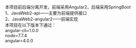 本项目前后端分离开发，前端采用Angular2，后端采用SpringBoot                                   
1、JavaWeb2-api——主要为前端提供接口                  
2、JavaWeb2-angular2——前端实现                        
本项目在以下版本下通过：                           
angular-cli=1.0.0                          
node=7.7.4                
angular=4.0.0                     
